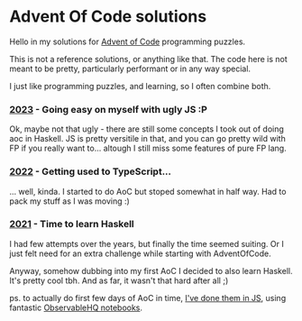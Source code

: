 # Advent Of Code solutions

Hello in my solutions for [Advent of Code](https://adventofcode.com/) programming puzzles.

This is not a reference solutions, or anything like that.
The code here is not meant to be pretty, particularly performant or in any way special.

I just like programming puzzles, and learning, so I often combine both.

### [2023](aoc2023) - Going easy on myself with ugly JS :P

Ok, maybe not that ugly - there are still some concepts I took out of doing aoc in Haskell.
JS is pretty versitile in that, and you can go pretty wild with FP if you really want to...
altough I still miss some features of pure FP lang.

### [2022](aoc2022) - Getting used to TypeScript...

... well, kinda. I started to do AoC but stoped somewhat in half way.
Had to pack my stuff as I was moving :)

### [2021](haoc2021) - Time to learn Haskell

I had few attempts over the years, but finally the time seemed suiting.
Or I just felt need for an extra challenge while starting with AdventOfCode.

Anyway, somehow dubbing into my first AoC I decided to also learn Haskell.
It's pretty cool tbh. And as far, it wasn't that hard after all ;)

ps. to actually do first few days of AoC in time, [I've done them in JS](https://observablehq.com/@ajur/advent-of-code-2021),
using fantastic [ObservableHQ notebooks](https://observablehq.com/).
